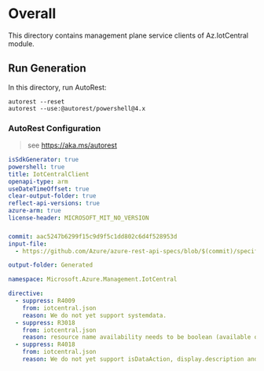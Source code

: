 # Overall
This directory contains management plane service clients of Az.IotCentral module.

## Run Generation
In this directory, run AutoRest:
```
autorest --reset
autorest --use:@autorest/powershell@4.x
```

### AutoRest Configuration
> see https://aka.ms/autorest
``` yaml
isSdkGenerator: true
powershell: true
title: IotCentralClient
openapi-type: arm
useDateTimeOffset: true
clear-output-folder: true
reflect-api-versions: true
azure-arm: true
license-header: MICROSOFT_MIT_NO_VERSION
```

###
``` yaml
commit: aac5247b6299f15c9d9f5c1dd802c6d4f528953d
input-file:
  - https://github.com/Azure/azure-rest-api-specs/blob/$(commit)/specification/iotcentral/resource-manager/Microsoft.IoTCentral/stable/2021-06-01/iotcentral.json

output-folder: Generated

namespace: Microsoft.Azure.Management.IotCentral

directive:
  - suppress: R4009
    from: iotcentral.json
    reason: We do not yet support systemdata.
  - suppress: R3018
    from: iotcentral.json
    reason: resource name availability needs to be boolean (available or not)
  - suppress: R4018
    from: iotcentral.json
    reason: We do not yet support isDataAction, display.description and display.resource.
```